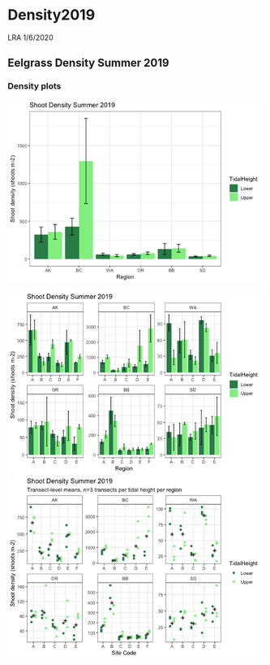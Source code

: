 Density2019
================
LRA
1/6/2020

## Eelgrass Density Summer 2019

### Density plots

![](Density_files/figure-gfm/density_by_region-1.png)<!-- -->

![](Density_files/figure-gfm/density_by_sitecode-1.png)<!-- -->![](Density_files/figure-gfm/density_by_sitecode-2.png)<!-- -->
